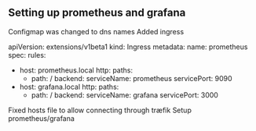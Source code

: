 ## Setting up prometheus and grafana
Configmap was changed to dns names
Added ingress 

apiVersion: extensions/v1beta1
kind: Ingress
metadata:
  name: prometheus
spec:
  rules:
  - host: prometheus.local
    http:
      paths:
      - path: /
        backend:
          serviceName: prometheus
          servicePort: 9090
  - host: grafana.local
    http:
      paths:
      - path: /
        backend:
          serviceName: grafana
          servicePort: 3000


Fixed hosts file to allow connecting through træfik
Setup prometheus/grafana
